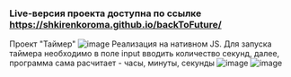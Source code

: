 ### Live-версия проекта доступна по ссылке https://shkirenkoroma.github.io/backToFuture/
Проект "Таймер"
![image](https://user-images.githubusercontent.com/61347452/229278110-028163c5-220c-43cd-9e54-9a124e959906.png)
Реализация на нативном JS. Для запуска таймера необходимо в поле input вводить количество секунд, далее, программа сама расчитает - часы, минуты, секунды
![image](https://user-images.githubusercontent.com/61347452/229278179-cc6b4781-7a68-42e0-9eeb-3bedca6f8c12.png)
![image](https://user-images.githubusercontent.com/61347452/229278190-43b9dc75-fea9-4ea9-8fd4-143b0b218bff.png)
